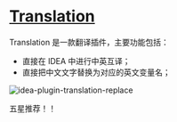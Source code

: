 # [Translation](https://plugins.jetbrains.com/plugin/8579-translation)

Translation 是一款翻译插件，主要功能包括：

- 直接在 IDEA 中进行中英互译；
- 直接把中文文字替换为对应的英文变量名；

![idea-plugin-translation-replace](https://picgo-daily.oss-cn-guangzhou.aliyuncs.com/picgo-daily/2023/8eb3f32d7492bf9a1854a4938284ea78.png)


五星推荐！！